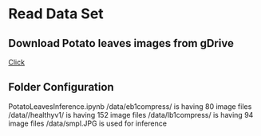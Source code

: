 

# Read Data Set

## Download Potato leaves images from gDrive
   
[Click](https://drive.google.com/drive/folders/1_tvKRq8S6N_Je3Lbhhr3kdBUwmH8Luet?usp=share_link)

##  Folder Configuration

   PotatoLeavesInference.ipynb
  /data/eb1compress/   is having 80 image files
  /data//healthyv1/  is having 152 image files
  /data/lb1compress/  is having 94 image files
  /data/smpl.JPG    is used for inference
     
